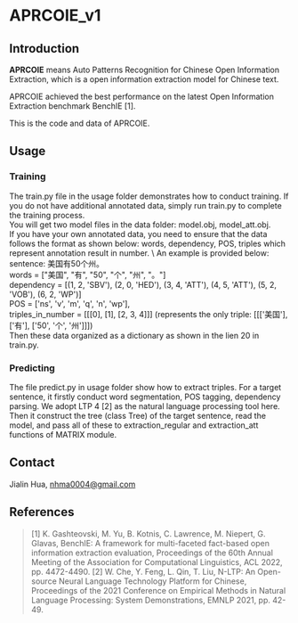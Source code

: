 # APRCOIE_v1
## Introduction
**APRCOIE** means Auto Patterns Recognition for Chinese Open Information Extraction, which is a open information extraction model for Chinese text.  

APRCOIE achieved the best performance on the latest Open Information Extraction benchmark BenchIE [1].  

This is the code and data of APRCOIE.
## Usage
### Training
The train.py file in the usage folder demonstrates how to conduct training. If you do not have additional annotated data, simply run train.py to complete the training process.\
You will get two model files in the data folder: model.obj, model_att.obj. \
If you have your own annotated data, you need to ensure that the data follows the format as shown below: words, dependency, POS, triples which represent annotation result in number. \ 
An example is provided below: sentence: 美国有50个州。\
words = ["美国", "有", "50", "个", "州", "。"] \
dependency = [(1, 2, 'SBV'), (2, 0, 'HED'), (3, 4, 'ATT'), (4, 5, 'ATT'), (5, 2, 'VOB'), (6, 2, 'WP')] \
POS = ['ns', 'v', 'm', 'q', 'n', 'wp'], \
triples_in_number = [[[0], [1], [2, 3, 4]]] (represents the only triple: [[['美国'], ['有'], ['50', '个', '州']]]) \
Then these data organized as a dictionary as shown in the lien 20 in train.py.
### Predicting
The file predict.py in usage folder show how to extract triples. For a target sentence, it firstly conduct word segmentation, POS tagging, dependency parsing. We adopt LTP 4 [2] as the natural language processing tool here. Then it construct the tree (class Tree) of the target sentence, read the model, and pass all of these to extraction_regular and extraction_att functions of MATRIX module. 
## Contact
Jialin Hua, nhma0004@gmail.com
## References
> [1] K. Gashteovski, M. Yu, B. Kotnis, C. Lawrence, M. Niepert, G. Glavas, BenchIE: A framework for multi-faceted fact-based open information extraction evaluation, Proceedings of the 60th Annual Meeting of the Association for Computational Linguistics, ACL 2022, pp. 4472-4490.
> [2] W. Che, Y. Feng, L. Qin, T. Liu, N-LTP: An Open-source Neural Language Technology Platform for Chinese, Proceedings of the 2021 Conference on Empirical Methods in Natural Language Processing: System Demonstrations, EMNLP 2021, pp. 42-49.




